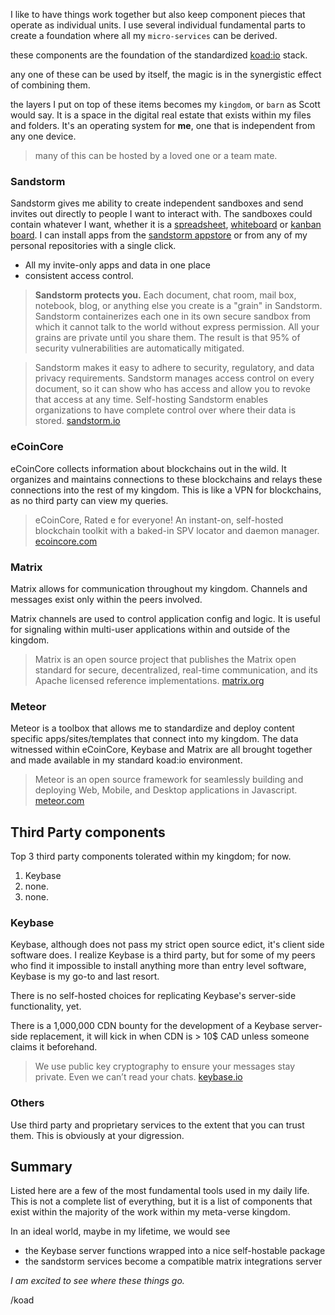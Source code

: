 I like to have things work together but also keep component pieces that operate as individual units.  I use several individual fundamental parts to create a foundation where all my `micro-services` can be derived.

these components are the foundation of the standardized [koad:io](https://github.com/koad/io) stack.

any one of these can be used by itself,  the magic is in the synergistic effect of combining them.

the layers I put on top of these items becomes my `kingdom`, or `barn` as Scott would say.  It is a space in the digital real estate that exists within my files and folders.  It's an operating system for __me__, one that is independent from any one device.

> many of this can be hosted by a loved one or a team mate.

### Sandstorm

Sandstorm gives me ability to create independent sandboxes and send invites out directly to people I want to interact with.  The sandboxes could contain whatever I want, whether it is a [spreadsheet](https://apps.sandstorm.io/app/h37dm17aa89yrd8zuqpdn36p6zntumtv08fjpu8a8zrte7q1cn60), [whiteboard](https://apps.sandstorm.io/app/1gda5n8p8zsc0r9pcana2yjgtvsq169068k4ve8mk68z4x9fvzuh) or [kanban board](https://apps.sandstorm.io/app/m86q05rdvj14yvn78ghaxynqz7u2svw6rnttptxx49g1785cdv1h).  I can install apps from the [sandstorm appstore](https://apps.sandstorm.io/) or from any of my personal repositories with a single click.

- All my invite-only apps and data in one place
- consistent access control.

> __Sandstorm protects you.__ Each document, chat room, mail box, notebook, blog, or anything else you create is a "grain" in Sandstorm. Sandstorm containerizes each one in its own secure sandbox from which it cannot talk to the world without express permission. All your grains are private until you share them. The result is that 95% of security vulnerabilities are automatically mitigated.  

  
> Sandstorm makes it easy to adhere to security, regulatory, and data privacy requirements. Sandstorm manages access control on every document, so it can show who has access and allow you to revoke that access at any time. Self-hosting Sandstorm enables organizations to have complete control over where their data is stored.
[sandstorm.io](https://sandstorm.io/)


### eCoinCore

eCoinCore collects information about blockchains out in the wild.  It organizes and maintains connections to these blockchains and relays these connections into the rest of my kingdom.  This is like a VPN for blockchains, as no third party can view my queries.

> eCoinCore, Rated e for everyone! An instant-on, self-hosted blockchain toolkit with a baked-in SPV locator and daemon manager.
[ecoincore.com](https://ecoincore.com/)

### Matrix

Matrix allows for communication throughout my kingdom.  Channels and messages exist only within the peers involved.

Matrix channels are used to control application config and logic.  It is useful for signaling within multi-user applications within and outside of the kingdom.

> Matrix is an open source project that publishes the
Matrix open standard for secure, decentralized, real-time communication, and its Apache licensed reference implementations.
[matrix.org](https://matrix.org/)

### Meteor

Meteor is a toolbox that allows me to standardize and deploy content specific apps/sites/templates that connect into my kingdom.  The data witnessed within eCoinCore, Keybase and Matrix are all brought together and made available in my standard koad:io environment.

> Meteor is an open source framework for seamlessly building and deploying Web, Mobile, and Desktop applications in Javascript.
[meteor.com](https://www.meteor.com/)


## Third Party components

Top 3 third party components tolerated within my kingdom; for now.

1. Keybase
2. none.
3. none.

### Keybase

Keybase, although does not pass my strict open source edict, it's client side software does.  I realize Keybase is a third party, but for some of my peers who find it impossible to install anything more than entry level software, Keybase is my go-to and last resort.

There is no self-hosted choices for replicating Keybase's server-side functionality, yet.

There is a 1,000,000 CDN bounty for the development of a Keybase server-side replacement, it will kick in when CDN is > 10$ CAD unless someone claims it beforehand.

> We use public key cryptography to ensure your messages stay private. Even we can’t read your chats.
[keybase.io](https://keybase.io/)


### Others

Use third party and proprietary services to the extent that you can trust them.  This is obviously at your digression.


## Summary

Listed here are a few of the most fundamental tools used in my daily life.  This is not a complete list of everything, but it is a list of components that exist within the majority of the work within my meta-verse kingdom.

In an ideal world, maybe in my lifetime, we would see 
- the Keybase server functions wrapped into a nice self-hostable package  
- the sandstorm services become a compatible matrix integrations server  

_I am excited to see where these things go._

/koad